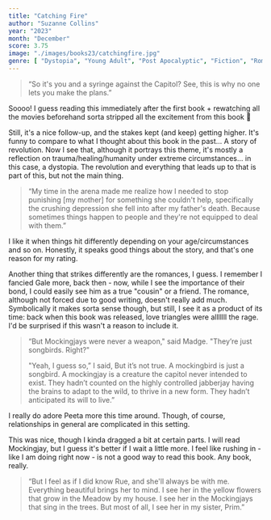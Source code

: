 ```yaml
---
title: "Catching Fire"
author: "Suzanne Collins"
year: "2023"
month: "December"
score: 3.75
image: "./images/books23/catchingfire.jpg"
genre: [ "Dystopia", "Young Adult", "Post Apocalyptic", "Fiction", "Romance", "Teen" ]
---
```


>“So it's you and a syringe against the Capitol? See, this is why no one lets you make the plans.”

Soooo! I guess reading this immediately after the first book + rewatching all the movies beforehand sorta stripped all the excitement from this book 🥲

Still, it's a nice follow-up, and the stakes kept (and keep) getting higher. It's funny to compare to what I thought about this book in the past... A story of revolution. Now I see that, although it portrays this theme, it's mostly a reflection on trauma/healing/humanity under extreme circumstances... in this case, a dystopia. The revolution and everything that leads up to that is part of this, but not the main thing.

> “My time in the arena made me realize how I needed to stop punishing [my mother] for something she couldn't help, specifically the crushing depression she fell into after my father's death. Because sometimes things happen to people and they're not equipped to deal with them.”

I like it when things hit differently depending on your age/circumstances and so on. Honestly, it speaks good things about the story, and that's one reason for my rating.

Another thing that strikes differently are the romances, I guess. I remember I fancied Gale more, back then - now, while I see the importance of their bond, I could easily see him as a true "cousin" or a friend. The romance, although not forced due to good writing, doesn't really add much. Symbolically it makes sorta sense though, but still, I see it as a product of its time: back when this book was released, love triangles were alllllll the rage. I'd be surprised if this wasn't a reason to include it.

>“But Mockingjays were never a weapon," said Madge. "They’re just songbirds. Right?"
>
> "Yeah, I guess so,” I said, But it’s not true. A mockingbird is just a songbird. A mockingjay is a creature the capitol never intended to exist. They hadn’t counted on the highly controlled jabberjay having the brains to adapt to the wild, to thrive in a new form. They hadn’t anticipated its will to live.”

I really do adore Peeta more this time around. Though, of course, relationships in general are complicated in this setting.

This was nice, though I kinda dragged a bit at certain parts. I will read Mockingjay, but I guess it's better if I wait a little more. I feel like rushing in - like I am doing right now - is not a good way to read this book. Any book, really.

> “But I feel as if I did know Rue, and she'll always be with me. Everything beautiful brings her to mind. I see her in the yellow flowers that grow in the Meadow by my house. I see her in the Mockingjays that sing in the trees. But most of all, I see her in my sister, Prim.” 